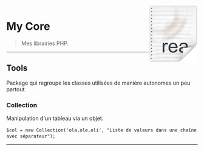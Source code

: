 <img src="public/img/icon_readme.png" align="right" />

# My Core
> Mes librairies PHP.

-------

## Tools
Package qui regroupe les classes utilisées de manière autonomes un peu partout.

### Collection
Manipulation d'un tableau via un objet.
````
$col = new Collection('ola,ole,oli', "Liste de valeurs dans une chaîne avec séparateur");
````

-------

